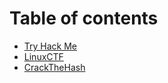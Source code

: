# Table of contents

* [Try Hack Me](README.md)
* [LinuxCTF](linuxctf.md)
* [CrackTheHash](untitled.md)

